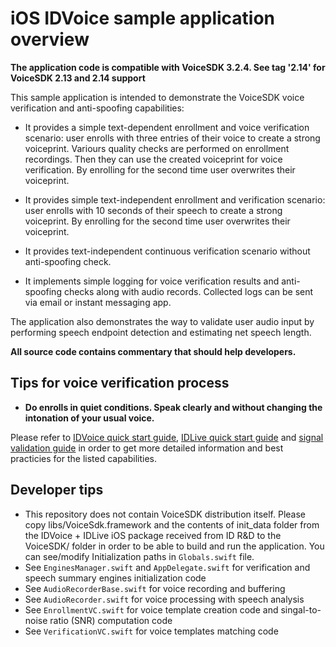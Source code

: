 iOS IDVoice sample application overview
===========================================

**The application code is compatible with VoiceSDK 3.2.4. See tag '2.14' for VoiceSDK 2.13 and 2.14 support**

This sample application is intended to demonstrate the VoiceSDK voice verification 
and anti-spoofing capabilities:

* It provides a simple text-dependent enrollment and voice verification scenario: user enrolls with three entries of their voice to create a strong voiceprint. Variours quality checks are performed on enrollment recordings. Then they can use the created voiceprint for voice verification.  By enrolling for the second time user overwrites their voiceprint.

* It provides simple text-independent enrollment and verification scenario: user enrolls with 10 seconds of their speech to create a strong voiceprint. By enrolling for the second time user overwrites their voiceprint.

* It provides text-independent continuous verification scenario without anti-spoofing check.

* It implements simple logging for voice verification results and anti-spoofing checks along with audio records. Collected logs can be sent via email or instant messaging app.

The application also demonstrates the way to validate user audio input by performing speech endpoint detection and estimating net speech length.

**All source code contains commentary that should help developers.**

Tips for voice verification process
-----------------------------------

- **Do enrolls in quiet conditions. Speak clearly and without changing the intonation of your usual voice.**

Please refer to [IDVoice quick start guide](https://docs.idrnd.net/voice/#idvoice-speaker-verification), [IDLive quick start guide](https://docs.idrnd.net/voice/#idlive-voice-anti-spoofing) and [signal validation guide](https://docs.idrnd.net/voice/#signal-validation-utilities) in order to get more detailed information and best practicies for the listed capabilities.

Developer tips
--------------

- This repository does not contain VoiceSDK distribution itself. Please copy libs/VoiceSdk.framework and the contents of init_data folder from the IDVoice + IDLive iOS package received from ID R&D to the VoiceSDK/ folder in order to be able to build and run the application. You can see/modify Initialization paths in `Globals.swift`  file.
- See `EnginesManager.swift`  and `AppDelegate.swift` for verification and speech summary engines initialization code
- See `AudioRecorderBase.swift` for voice recording and buffering
- See `AudioRecorder.swift` for voice processing with speech analysis
- See `EnrollmentVC.swift` for voice template creation code and singal-to-noise ratio (SNR) computation code
- See `VerificationVC.swift` for voice templates matching code

